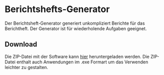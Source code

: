# Berichtshefts-Generator
Der Berichtsheft-Generator generiert unkompliziert Berichte für das Berichtheft. Der Generator ist für wiederholende Aufgaben geeignet.
## Download
Die ZIP-Datei mit der Software kann <a href="https://1drv.ms/u/s!An-QJVR_rETMjdpgwO4SeadDYcO98g?e=XcY1X7">hier</a> heruntergeladen werden. Die ZIP-Datei enthalt auch Anwendungen im .exe Formart um das Verwenden leichter zu gestalten.

